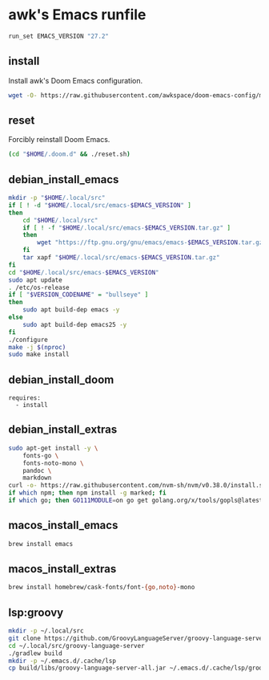 # awk's Emacs runfile

```sh
run_set EMACS_VERSION "27.2"
```

## install

Install awk's Doom Emacs configuration.
```sh
wget -O- https://raw.githubusercontent.com/awkspace/doom-emacs-config/master/setup.sh | bash
```

## reset

Forcibly reinstall Doom Emacs.
```sh
(cd "$HOME/.doom.d" && ./reset.sh)
```

## debian_install_emacs
```sh
mkdir -p "$HOME/.local/src"
if [ ! -d "$HOME/.local/src/emacs-$EMACS_VERSION" ]
then
    cd "$HOME/.local/src"
    if [ ! -f "$HOME/.local/src/emacs-$EMACS_VERSION.tar.gz" ]
    then
        wget "https://ftp.gnu.org/gnu/emacs/emacs-$EMACS_VERSION.tar.gz"
    fi
    tar xapf "$HOME/.local/src/emacs-$EMACS_VERSION.tar.gz"
fi
cd "$HOME/.local/src/emacs-$EMACS_VERSION"
sudo apt update
. /etc/os-release
if [ "$VERSION_CODENAME" = "bullseye" ]
then
    sudo apt build-dep emacs -y
else
    sudo apt build-dep emacs25 -y
fi
./configure
make -j $(nproc)
sudo make install
```

## debian_install_doom
```
requires:
  - install
```

## debian_install_extras
```sh
sudo apt-get install -y \
    fonts-go \
    fonts-noto-mono \
    pandoc \
    markdown
curl -o- https://raw.githubusercontent.com/nvm-sh/nvm/v0.38.0/install.sh | bash
if which npm; then npm install -g marked; fi
if which go; then GO111MODULE=on go get golang.org/x/tools/gopls@latest; fi
```

## macos_install_emacs

```sh
brew install emacs
```

## macos_install_extras

```sh
brew install homebrew/cask-fonts/font-{go,noto}-mono
```

## lsp:groovy

```sh
mkdir -p ~/.local/src
git clone https://github.com/GroovyLanguageServer/groovy-language-server ~/.local/src/
cd ~/.local/src/groovy-language-server
./gradlew build
mkdir -p ~/.emacs.d/.cache/lsp
cp build/libs/groovy-language-server-all.jar ~/.emacs.d/.cache/lsp/groovy-language-server-all.jar
```
